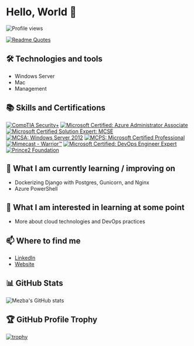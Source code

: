 # Hello, World 👋

![Profile views](https://gpvc.arturio.dev/mezbauddin)

[![Readme Quotes](https://quotes-github-readme.vercel.app/api?type=horizontal&theme=algolia&quote=Technology%20is%20a%20tool%20for%20exploring%20the%20world,%20philosophy%20is%20a%20way%20of%20understanding%20it,%20leadership%20is%20a%20skill%20for%20influencing%20it,%20and%20learning%20is%20a%20process%20of%20adapting%20to%20it.&author=Mezba%20Uddin)](https://github.com/piyushsuthar/github-readme-quotes)


## 🛠️ Technologies and tools

- Windows Server
- Mac
- Management

## 📚 Skills and Certifications

[![CompTIA Security+](https://img.shields.io/badge/CompTIA-Security%2B-0052CC?style=for-the-badge&logo=CompTIA&logoColor=white)](https://www.comptia.org/certifications/security)
[![Microsoft Certified: Azure Administrator Associate](https://img.shields.io/badge/Microsoft%20Certified-Azure%20Administrator%20Associate-0078D7?style=for-the-badge&logo=Microsoft%20Azure&logoColor=white)](https://docs.microsoft.com/learn/certifications/azure-administrator-associate/)
[![Microsoft Certified Solution Expert: MCSE](https://img.shields.io/badge/Microsoft%20Certified%20Solution%20Expert-MCSE-0078D7?style=for-the-badge&logo=Microsoft&logoColor=white)](https://docs.microsoft.com/learn/certifications/mcse-solutions-expert/)
[![MCSA: Windows Server 2012](https://img.shields.io/badge/MCSA-Windows%20Server%202012-0078D7?style=for-the-badge&logo=Microsoft&logoColor=white)](https://docs.microsoft.com/learn/certifications/mcsa-windows-server-2012/)
[![MCPS: Microsoft Certified Professional](https://img.shields.io/badge/MCPS-Microsoft%20Certified%20Professional-0078D7?style=for-the-badge&logo=Microsoft&logoColor=white)](https://www.microsoft.com/en-us/learning/microsoft-certified-professional.aspx)
[![Mimecast - Warrior™](https://img.shields.io/badge/Mimecast-Warrior%E2%84%A2-00AEEF?style=for-the-badge)](https://www.mimecast.com/products/mimecast-for-email/cyber-security/warrior-training/)
[![Microsoft Certified: DevOps Engineer Expert](https://img.shields.io/badge/Microsoft%20Certified-DevOps%20Engineer%20Expert-0078D7?style=for-the-badge&logo=Microsoft&logoColor=white)](https://docs.microsoft.com/learn/certifications/devops-engineer/)
[![Prince2 Foundation](https://img.shields.io/badge/Prince2-Foundation-009D7D?style=for-the-badge)](https://www.axelos.com/certifications/prince2-certifications)



## 🌱 What I am currently learning / improving on

- Dockerizing Django with Postgres, Gunicorn, and Nginx
- Azure PowerShell

## 🤔 What I am interested in learning at some point

- More about cloud technologies and DevOps practices

## 📫 Where to find me

- [LinkedIn](https://www.linkedin.com/in/mezbauddin/)
- [Website](https://mezbauddin.com)

## 📊 GitHub Stats

![Mezba's GitHub stats](https://github-readme-stats.vercel.app/api?username=mezbauddin&show_icons=true&theme=radical)

## 🏆 GitHub Profile Trophy

[![trophy](https://github-profile-trophy.vercel.app/?username=mezbauddin&theme=onedark)](https://github.com/ryo-ma/github-profile-trophy)

